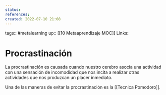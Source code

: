 ```yaml
---
status:
references:
created: 2022-07-10 21:08
---
```

tags:: #metalearning 
up:: [[10 Metaaprendizaje MOC]]
Links: 
# Procrastinación
La procrastinación es causada cuando nuestro cerebro asocia una actividad con una sensación de incomodidad que nos incita a realizar otras actividades que nos produzcan un placer inmediato.

Una de las maneras de evitar la procrastinación es la [[Tecnica Pomodoro]]. 